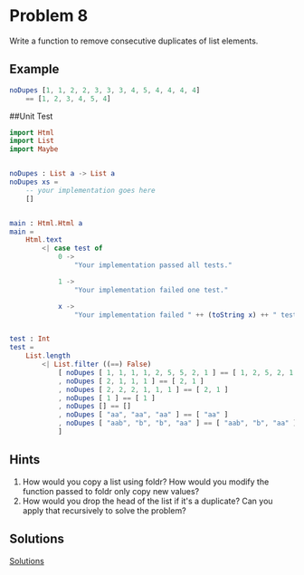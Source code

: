 # Problem 8
Write a function to remove consecutive duplicates of list elements. 

## Example
```elm
noDupes [1, 1, 2, 2, 3, 3, 3, 4, 5, 4, 4, 4, 4]
    == [1, 2, 3, 4, 5, 4]
```
##Unit Test
```elm
import Html
import List
import Maybe


noDupes : List a -> List a
noDupes xs =
    -- your implementation goes here
    []


main : Html.Html a
main =
    Html.text
        <| case test of
            0 ->
                "Your implementation passed all tests."

            1 ->
                "Your implementation failed one test."

            x ->
                "Your implementation failed " ++ (toString x) ++ " tests."


test : Int
test =
    List.length
        <| List.filter ((==) False)
            [ noDupes [ 1, 1, 1, 1, 2, 5, 5, 2, 1 ] == [ 1, 2, 5, 2, 1 ]
            , noDupes [ 2, 1, 1, 1 ] == [ 2, 1 ]
            , noDupes [ 2, 2, 2, 1, 1, 1 ] == [ 2, 1 ]
            , noDupes [ 1 ] == [ 1 ]
            , noDupes [] == []
            , noDupes [ "aa", "aa", "aa" ] == [ "aa" ]
            , noDupes [ "aab", "b", "b", "aa" ] == [ "aab", "b", "aa" ]
            ]

```

## Hints
1. How would you copy a list using foldr? How would you modify the function passed to foldr only copy new values?
2. How would you drop the head of the list if it's a duplicate? Can you apply that recursively to solve the problem?

## Solutions
[Solutions](../s/s08.md)